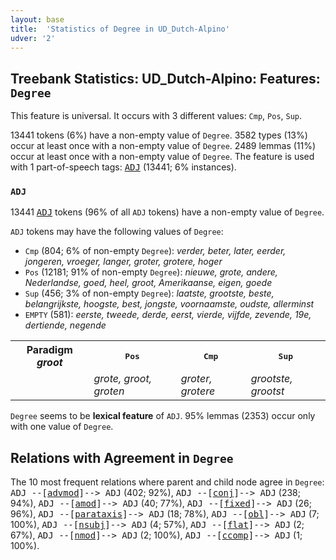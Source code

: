 ```yaml
---
layout: base
title:  'Statistics of Degree in UD_Dutch-Alpino'
udver: '2'
---
```


## Treebank Statistics: UD_Dutch-Alpino: Features: `Degree`

This feature is universal.
It occurs with 3 different values: `Cmp`, `Pos`, `Sup`.

13441 tokens (6%) have a non-empty value of `Degree`.
3582 types (13%) occur at least once with a non-empty value of `Degree`.
2489 lemmas (11%) occur at least once with a non-empty value of `Degree`.
The feature is used with 1 part-of-speech tags: <tt><a href="nl_alpino-pos-ADJ.html">ADJ</a></tt> (13441; 6% instances).

### `ADJ`

13441 <tt><a href="nl_alpino-pos-ADJ.html">ADJ</a></tt> tokens (96% of all `ADJ` tokens) have a non-empty value of `Degree`.

`ADJ` tokens may have the following values of `Degree`:

* `Cmp` (804; 6% of non-empty `Degree`): <em>verder, beter, later, eerder, jongeren, vroeger, langer, groter, grotere, hoger</em>
* `Pos` (12181; 91% of non-empty `Degree`): <em>nieuwe, grote, andere, Nederlandse, goed, heel, groot, Amerikaanse, eigen, goede</em>
* `Sup` (456; 3% of non-empty `Degree`): <em>laatste, grootste, beste, belangrijkste, hoogste, best, jongste, voornaamste, oudste, allerminst</em>
* `EMPTY` (581): <em>eerste, tweede, derde, eerst, vierde, vijfde, zevende, 19e, dertiende, negende</em>

<table>
  <tr><th>Paradigm <i>groot</i></th><th><tt>Pos</tt></th><th><tt>Cmp</tt></th><th><tt>Sup</tt></th></tr>
  <tr><td><tt></tt></td><td><em>grote, groot, groten</em></td><td><em>groter, grotere</em></td><td><em>grootste, grootst</em></td></tr>
</table>

`Degree` seems to be **lexical feature** of `ADJ`. 95% lemmas (2353) occur only with one value of `Degree`.

## Relations with Agreement in `Degree`

The 10 most frequent relations where parent and child node agree in `Degree`:
<tt>ADJ --[<tt><a href="nl_alpino-dep-advmod.html">advmod</a></tt>]--> ADJ</tt> (402; 92%),
<tt>ADJ --[<tt><a href="nl_alpino-dep-conj.html">conj</a></tt>]--> ADJ</tt> (238; 94%),
<tt>ADJ --[<tt><a href="nl_alpino-dep-amod.html">amod</a></tt>]--> ADJ</tt> (40; 77%),
<tt>ADJ --[<tt><a href="nl_alpino-dep-fixed.html">fixed</a></tt>]--> ADJ</tt> (26; 96%),
<tt>ADJ --[<tt><a href="nl_alpino-dep-parataxis.html">parataxis</a></tt>]--> ADJ</tt> (18; 78%),
<tt>ADJ --[<tt><a href="nl_alpino-dep-obl.html">obl</a></tt>]--> ADJ</tt> (7; 100%),
<tt>ADJ --[<tt><a href="nl_alpino-dep-nsubj.html">nsubj</a></tt>]--> ADJ</tt> (4; 57%),
<tt>ADJ --[<tt><a href="nl_alpino-dep-flat.html">flat</a></tt>]--> ADJ</tt> (2; 67%),
<tt>ADJ --[<tt><a href="nl_alpino-dep-nmod.html">nmod</a></tt>]--> ADJ</tt> (2; 100%),
<tt>ADJ --[<tt><a href="nl_alpino-dep-ccomp.html">ccomp</a></tt>]--> ADJ</tt> (1; 100%).

